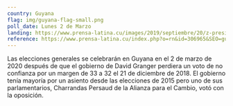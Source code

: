 ```yaml
---
country: Guyana
flag: img/guyana-flag-small.png
poll_date: Lunes 2 de Marzo
landing: https://www.prensa-latina.cu/images/2019/septiembre/20/z-presidente-guyana.jpg
reference: https://www.prensa-latina.cu/index.php?o=rn&id=306965&SEO=guyana-celebrara-elecciones-generales-y-regionales-en-febrero-proximo
---
```


Las elecciones generales se celebrarán en Guyana en el 2 de marzo de 2020 después de que el gobierno de David Granger perdiera un voto de no confianza por un margen de 33 a 32 el 21 de diciembre de 2018. El gobierno tenía mayoría por un asiento desde las elecciones de 2015 pero uno de sus parlamentarios, Charrandas Persaud de la Alianza para el Cambio, votó con la oposición.​
